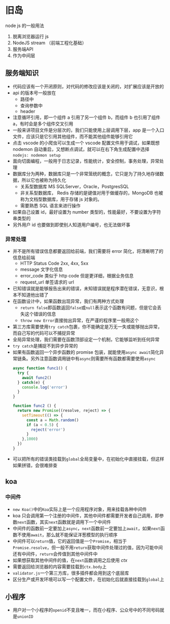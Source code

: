 # 旧岛

node js 的一般用法
1. 脱离浏览器运行 js
2. NodeJS stream （前端工程化基础）
3. 服务端API
4. 作为中间层

## 服务端知识
- 代码应该有一个开闭原则，对代码的修改应该是关闭的，对扩展应该是开放的
- api 的版本号一般放在
  - 路径中
  - 查询参数中
  - header
- 注意循环引用，即一个组件 a 引用了另一个组件 b，而组件 b 也引用了组件 a，有时会是多个组件交叉引用
- 一般来讲项目文件是分层次的，我们只能使用上层调用下层，app 是一个入口文件，应该只是它引用其他组件，而不能其他组件能够引用它
- 点击 vscode 的小爬虫可以生成一个 vscode 配置文件用于调试，如果既想 nodemon 自动重启，又想断点调试，就可以在右下角生成配置中选择`nodejs: nodemon setup`
- 面向切面编程，一般用于日志记录，性能统计，安全控制，事务处理，异常处理
- 数据库分为两种，数据库只是一个非常笼统的概念，它只是为了持久地存储数据，所以它也被称为持久化
  - 关系型数据库 MS SQLServer，Oracle，PostgresSQL
  - 非关系型数据库， Redis 存储的是键值对用于做缓存的，MongoDB 也被称为文档型数据库，用于存储 js 对象的。
  - 需要熟悉 SQL 语言来进行操作
- 如果自己设置 id，最好设置为 number 类型的，性能最好，不要设置为字符串类型的
- 另外用户 id 也要做到即使别人知道用户编号，也无法做坏事

### 异常处理
- 并不是所有错误信息都要返回给前端，我们需要将 error 简化，将清晰明了的信息给前端
  - HTTP Status Code 2xx, 4xx, 5xx
  - message 文字化信息
  - error_code 类似于 http code 但是更详细，根据业务信息
  - request_url 单签请求的 url
- 已知错误就是能够报告出来的错误，未知错误就是程序潜在错误，无意识，根本不知道他出错了
- 在函数设计中，如果函数出现异常，我们有两种方式处理
  - `return false`即函数返回`false`或`null`表示这个函数有问题，但是它会丢失这个错误的信息
  - `throw new Error`直接抛出异常，在严谨的程序里一般用这个
- 第三方库需要使用`try catch`包裹，你不能确定是万无一失或能够抛出异常，而自己写的代码可以不捕捉异常
- 全局异常处理，我们需要在函数顶部设定一个机制，它能够监听到任何异常
- `try catch`是捕捉不到异步异常的
- 如果有函数返回一个异步函数的 promise 包装，就能使用`async await`简化异常链条。另外注意函数调用链中有`async`则需要所有函数都需要使用`async`
  ```javascript
  async function func1() {
    try {
      await func2()
    } catch(e) {
      console.log('error')
    }
  }

  function func2 () {
    return new Promise((resolve, reject) => {
      setTimeout(() => {
        const a = Math.random()
        if (a < 0.5) {
          reject('error')
        }
      },1000)
    })
  }
  ```
- 可以把所有的错误类挂载到`global`全局变量中，在初始化中直接挂载，但这样如果拼错，会很难排查


## koa
### 中间件
- `new Koa()`中的`Koa`实际上是一个应用程序对象，用来挂载各种中间件
- koa 只会调用第一个注册的中间件，其他中间件都需要开发者自己调用，即参数`next`函数，其实`next`函数就是调用下一个中间件
- 中间件的函数前一定要加上`async`，`next`函数前一定要加上`await`，如果`next`函数不使用`await`，那么就不能保证洋葱模型的执行顺序
- 中间件可以`return`值，它的返回值是一个`Promise`，相当于`Promise.resolve`，但一般不用`return`获取中间件处理过的值，因为可能中间还有中间件，`return`会传值到其他中间件中
- 如果想获取其他中间件的值，在`next`函数调用之后使用
*ctx*
- 需要返回给浏览器的内容需要挂载到`ctx.body`上
- `validator.js`一个第三方库，很多插件都会用到这个底层库
- 区分生产或开发环境可以写一个配置文件，在初始化后就直接挂载到`global`上

## 小程序
- 用户对一个小程序的`openid`不变且唯一，而在小程序、公众号中的不同号码就是`unionID`